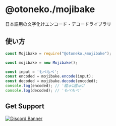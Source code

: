 # @otoneko./mojibake
日本語用の文字化けエンコード・デコードライブラリ

## 使い方
```js
const Mojibake = require("@otoneko./mojibake");

const mojibake = new Mojibake();

const input = 'もぺもぺ';
const encoded = mojibake.encode(input);
const decoded = mojibake.decode(encoded);
console.log(encoded); // '繧ゅ⊆繧ゅ⊆'
console.log(decoded); // 'もぺもぺ'
```

## Get Support
<a href="https://discord.gg/yKW8wWKCnS"><img src="https://discordapp.com/api/guilds/1005287561582878800/widget.png?style=banner4" alt="Discord Banner"/></a>

